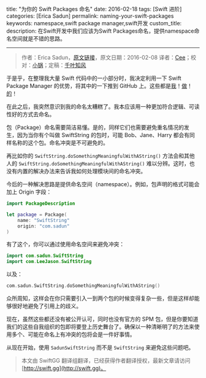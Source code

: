 title: "为你的 Swift Packages 命名"
date: 2016-02-18
tags: [Swift 进阶]
categories: [Erica Sadun]
permalink: naming-your-swift-packages
keywords: namespace,swift package manager,swift开发
custom_title: 
description: 在Swift开发中我们应该为Swift Packages命名，提供namespace命名空间就是不错的思路。

---
> 作者：Erica Sadun，[原文链接](http://ericasadun.com/2016/02/08/naming-your-swift-packages/)，原文日期：2016-02-08
> 译者：[Cee](https://github.com/Cee)；校对：[小锅](http://www.swiftyper.com)；定稿：[千叶知风](http://weibo.com/xiaoxxiao)
  







<!--此处开始正文-->

于是乎，在整理我大量 Swift 代码中的一小部分时，我决定利用一下 Swift Package Manager 的优势，将其中的一下推到 GitHub 上。这些都是[我](https://github.com/erica/SwiftUtility)！[做](https://github.com/erica/SwiftCollections)！[的](https://github.com/erica/SwiftString)！

<!--more-->

在此之后，我突然意识到我的命名太糟糕了。我本应该用一种更加符合逻辑、可读性好的方式去命名。

包（Package）命名需要简洁易懂。是的，同样它们也需要避免重名情况的发生，因为当你有个叫做 SwiftString 的包时，可能 Bob、Jane、Harry 都会有同样名称的这个包。命名冲突是不可避免的。

再比如你的 `SwiftString.doSomethingMeaningfulWithAString()` 方法会和其他人的 `SwiftString.doSomethingMeaningfulWithAString()` 难以分辨。这时，也没有内置的解决办法来告诉我如何处理模块间的命名冲突。

今后的一种解决思路是提供命名空间（namespace）。例如，包声明的格式可能会加上 Origin 字段：

```swift
import PackageDescription

let package = Package(
    name: "SwiftString"
    origin: "com.sadun"
)
```

有了这个，你可以通过使用命名空间来避免冲突：

```swift
import com.sadun.SwiftString
import com.LeeJason.SwiftString
```

以及：

```swift
com.sadun.SwiftString.doSomethingMeaningfulWithAString()
```

众所周知，这样会在你只需要引入一到两个包的时候变得复杂一些，但是这样却能够很好地避免了引用上的歧义。

现在，虽然这些都还没有被公开认可，同时也没有官方的 SPM 包，但是你要知道我们的这些自我组织的包即将要登上历史舞台了。确保以一种清晰明了的方法来使用多个、可能在命名上有冲突的包将会是一件好事情。

从现在开始，使用 `SadunSwiftString` 而不是 `SwiftString` 来避免这些问题吧。
> 本文由 SwiftGG 翻译组翻译，已经获得作者翻译授权，最新文章请访问 [http://swift.gg](http://swift.gg)。